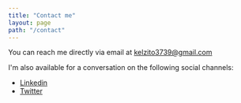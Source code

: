 ```yaml
---
title: "Contact me"
layout: page
path: "/contact"
---
```


You can reach me directly via email at [kelzito3739@gmail.com](mailto:kelzito3739@gmail.com)

I'm also available for a conversation on the following social channels:

- [Linkedin](https://www.linkedin.com/in/kelly-onaemor-4b268a95)
- [Twitter](https://www.twitter.com/@orezi_kelly)
